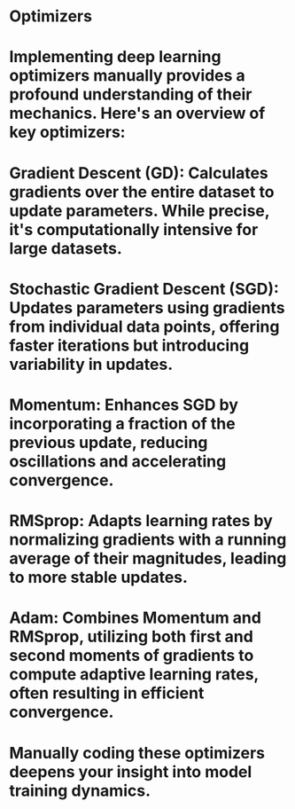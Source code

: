 # Optimizers
# Implementing deep learning optimizers manually provides a profound understanding of their mechanics. Here's an overview of key optimizers:

# Gradient Descent (GD): Calculates gradients over the entire dataset to update parameters. While precise, it's computationally intensive for large datasets.

# Stochastic Gradient Descent (SGD): Updates parameters using gradients from individual data points, offering faster iterations but introducing variability in updates.

# Momentum: Enhances SGD by incorporating a fraction of the previous update, reducing oscillations and accelerating convergence.

# RMSprop: Adapts learning rates by normalizing gradients with a running average of their magnitudes, leading to more stable updates.

# Adam: Combines Momentum and RMSprop, utilizing both first and second moments of gradients to compute adaptive learning rates, often resulting in efficient convergence.

# Manually coding these optimizers deepens your insight into model training dynamics.
